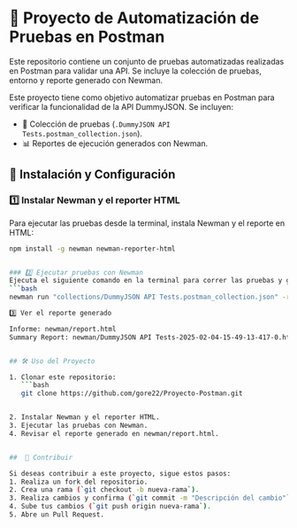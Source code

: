 
# 📌 Proyecto de Automatización de Pruebas en Postman 

Este repositorio contiene un conjunto de pruebas automatizadas realizadas en Postman para validar una API. Se incluye la colección de pruebas, entorno y reporte generado con Newman.

Este proyecto tiene como objetivo automatizar pruebas en Postman para verificar la funcionalidad de la API DummyJSON. Se incluyen:

- 📂 Colección de pruebas (`.DummyJSON API Tests.postman_collection.json`).
- 📊 Reportes de ejecución generados con Newman.


## 🚀 Instalación y Configuración

### 1️⃣ Instalar Newman y el reporter HTML  
Para ejecutar las pruebas desde la terminal, instala Newman y el reporte en HTML:  
```bash
npm install -g newman newman-reporter-html


### 2️⃣ Ejecutar pruebas con Newman  
Ejecuta el siguiente comando en la terminal para correr las pruebas y generar un reporte en HTML:  
```bash
newman run "collections/DummyJSON API Tests.postman_collection.json" -r html --reporter-html-export newman/report.html

3️⃣ Ver el reporte generado

Informe: newman/report.html
Summary Report: newman/DummyJSON API Tests-2025-02-04-15-49-13-417-0.html


## 🛠 Uso del Proyecto

1. Clonar este repositorio:  
   ```bash
   git clone https://github.com/gore22/Proyecto-Postman.git


2. Instalar Newman y el reporter HTML.
3. Ejecutar las pruebas con Newman.
4. Revisar el reporte generado en newman/report.html.


##  🤝 Contribuir

Si deseas contribuir a este proyecto, sigue estos pasos:
1. Realiza un fork del repositorio.
2. Crea una rama (`git checkout -b nueva-rama`).
3. Realiza cambios y confirma (`git commit -m "Descripción del cambio"`).
4. Sube tus cambios (`git push origin nueva-rama`).
5. Abre un Pull Request.



